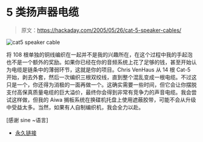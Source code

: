 # 5 类扬声器电缆

> 原文：<https://hackaday.com/2005/05/26/cat-5-speaker-cables/>

![cat5 speaker cable](img/8df40a446a18a1626194381ea7f0d793.png)

将 108 根单独的铜线编织在一起并不是我的兴趣所在，在这个过程中我的手起泡也不是一个额外的奖励。如果你已经在你的音频系统上花了足够的钱，甚至开始认为电缆是链条中的薄弱环节，这就是你的项目。Chris VenHaus 从 14 根 Cat-5 开始，剥去外套，然后一次编织三根双绞线，直到整个混乱变成一根电缆。不过这只是一个，你还得为消极的一面再做一个。这确实需要一些时间，但它会让你摆脱支付高保真质量电缆的巨大溢价，最终你会得到非常有竞争力的声音电缆。我会尝试这样做，但我的 Aiwa 搁板系统在换碟机托盘上使用遮蔽胶带，可能不会从升级中受益太多。当然，如果有人自制编织机，我会全力以赴。

[感谢 sine ~语言]

*   [永久链接](http://www.venhaus1.com/diycatfivecables.html)